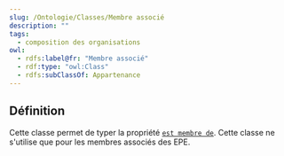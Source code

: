 ```yaml
---
slug: /Ontologie/Classes/Membre associé
description: ""
tags:
  - composition des organisations
owl:
  - rdfs:label@fr: "Membre associé"
  - rdf:type: "owl:Class"
  - rdfs:subClassOf: Appartenance
---
```


<OntologyTable frontMatter={frontMatter}/>

## Définition

Cette classe permet de typer la propriété [`est membre de`](/movies-doc/Ontologie/Propri%C3%A9t%C3%A9s/est%20membre%20de). Cette classe ne s'utilise que pour les membres associés des EPE.
